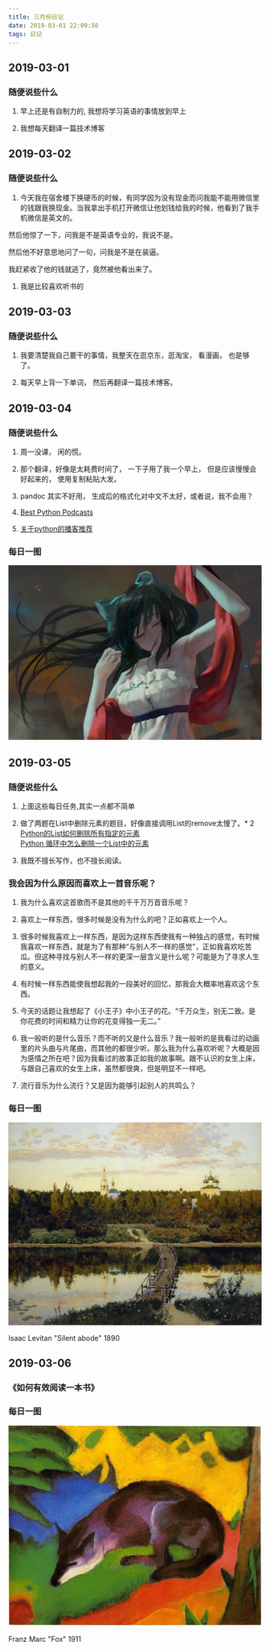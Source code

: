 ```yaml
---
title: 三月份日记
date: 2019-03-01 22:09:50
tags: 日记
---
```


2019-03-01
----------

### 随便说些什么

1. 早上还是有自制力的, 我想将学习英语的事情放到早上

2. 我想每天翻译一篇技术博客


2019-03-02
----------

### 随便说些什么

1. 今天我在宿舍楼下换硬币的时候，有同学因为没有现金而问我能不能用微信里的钱跟我换现金。当我拿出手机打开微信让他划钱给我的时候，他看到了我手机微信是英文的。

  然后他惊了一下，问我是不是英语专业的，我说不是。

  然后他不好意思地问了一句，问我是不是在装逼。

  我赶紧收了他的钱就逃了，竟然被他看出来了。

1. 我是比较喜欢听书的


2019-03-03
-----

### 随便说些什么

1. 我要清楚我自己要干的事情，我整天在逛京东，逛淘宝， 看漫画， 也是够了。

1. 每天早上背一下单词， 然后再翻译一篇技术博客。


2019-03-04
-----

### 随便说些什么

1. 周一没课， 闲的慌。

1. 那个翻译，好像是太耗费时间了， 一下子用了我一个早上， 但是应该慢慢会好起来的， 使用复制粘贴大发。

4. pandoc 其实不好用， 生成后的格式化对中文不太好，或者说，我不会用？

1. [Best Python Podcasts](https://www.niracler.com/2019/03/04/%E5%85%B3%E4%BA%8EPython%E7%9A%84%E5%8D%9A%E5%AE%A2%E6%8E%A8%E8%8D%90/)

2. [关于python的播客推荐](https://www.jianshu.com/p/16a6efc38732)

### 每日一图
![](/images/20190304.jpg)

2019-03-05
------

### 随便说些什么

1. 上面这些每日任务,其实一点都不简单

1. 做了两题在List中删除元素的题目，好像直接调用List的remove太慢了。* 2  
  [Python的List如何删除所有指定的元素](https://stackoverflow.com/questions/1157106/remove-all-occurrences-of-a-value-from-a-list)  
  [Python 循环中怎么删除一个List中的元素](https://stackoverflow.com/questions/1207406/how-to-remove-items-from-a-list-while-iterating)

1. 我既不擅长写作，也不擅长阅读。

### 我会因为什么原因而喜欢上一首音乐呢？

1. 我为什么喜欢这首歌而不是其他的千千万万首音乐呢？

1. 喜欢上一样东西，很多时候是没有为什么的吧？正如喜欢上一个人。

2. 很多时候我喜欢上一样东西，是因为这样东西使我有一种独占的感觉，有时候我喜欢一样东西，就是为了有那种“与别人不一样的感觉”，正如我喜欢吃苦瓜。但这种寻找与别人不一样的更深一层含义是什么呢？可能是为了寻求人生的意义。

3. 有时候一样东西能使我想起我的一段美好的回忆，那我会大概率地喜欢这个东西。

4. 今天的话题让我想起了《小王子》中小王子的花。“千万众生，别无二致。是你花费的时间和精力让你的花变得独一无二。”

5. 我一般听的是什么音乐？而不听的又是什么音乐？我一般听的是我看过的动画里的片头曲与片尾曲，而其他的都很少听。那么我为什么喜欢听呢？大概是因为感情之所在吧？因为我看过的故事正如我的故事啊。跟不认识的女生上床，与跟自己喜欢的女生上床，虽然都很爽，但是明显不一样吧。

5. 流行音乐为什么流行？又是因为能够引起别人的共鸣么？


### 每日一图
![](/images/photo_2019-03-05_22-48-21.jpg)

Isaac Levitan
"Silent abode"
1890

2019-03-06
----

### 《如何有效阅读一本书》

### 每日一图
![](/images/photo_2019-03-06_22-08-01.jpg)

Franz Marc
"Fox"
 1911
